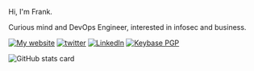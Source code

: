 Hi, I'm Frank.

Curious mind and DevOps Engineer, interested in infosec and business.

[![My website](https://img.shields.io/website?down_color=lightgrey&down_message=fpira.com&label=website&up_color=blue&up_message=fpira.com&url=https%3A%2F%2Ffpira.com)](https://fpira.com) 
[![twitter](https://img.shields.io/badge/twitter-%40pirafrank-blue)](http://a.fpira.com/twitter) 
[![LinkedIn](https://img.shields.io/badge/LinkedIn-pirafrank-blue)](http://a.fpira.com/linkedin) 
[![Keybase PGP](https://img.shields.io/keybase/pgp/pirafrank?logo=keybase)](http://a.fpira.com/keybase) 

![GitHub stats card](https://github-readme-stats.vercel.app/api?username=pirafrank&show_icons=false&theme=chartreuse-dark&bg_color=22272E&title_color=539BF5)

<!--
**pirafrank/pirafrank** is a ✨ _special_ ✨ repository because its `README.md` (this file) appears on your GitHub profile.

Here are some ideas to get you started:

- 🔭 I’m currently working on ...
- 🌱 I’m currently learning ...
- 👯 I’m looking to collaborate on ...
- 🤔 I’m looking for help with ...
- 💬 Ask me about ...
- 📫 How to reach me: ...
- 😄 Pronouns: ...
- ⚡ Fun fact: ...
-->
